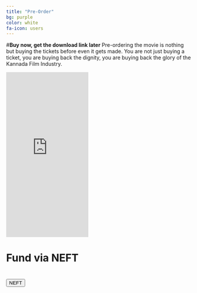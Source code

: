 ```yaml
---
title: "Pre-Order"
bg: purple
color: white
fa-icon: users
---
```

#**Buy now, get the download link later**
Pre-ordering the movie is nothing but buying the tickets before even it gets made. You are not just buying a ticket, you are buying back the dignity, you are buying back the glory of the Kannada Film Industry.

<div>
<div id="indigo">
<iframe src="https://www.indiegogo.com/project/to-make-c10-h14-n2-film-in-kannada/embedded" width="222px" height="445px" frameborder="0" scrolling="no"></iframe>
</div>

<h1>Fund via NEFT<h1></h1>
<a href="http://www.c10h14n2thefilm.com/" target="_blank"><button class="btn">NEFT</button></a>


</div>

